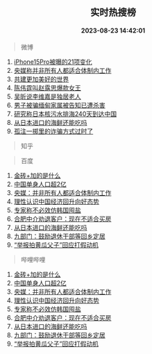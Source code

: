 <div align="center"><h2>实时热搜榜</h2><h4>2023-08-23 14:42:01</h4></div>

> 微博  

1. [iPhone15Pro被曝的21项变化](https://s.weibo.com/weibo?q=%23iPhone15Pro%E8%A2%AB%E6%9B%9D%E7%9A%8421%E9%A1%B9%E5%8F%98%E5%8C%96%23&t=31&band_rank=1&Refer=top)<br />
2. [央媒称并非所有人都适合体制内工作](https://s.weibo.com/weibo?q=%23%E5%A4%AE%E5%AA%92%E7%A7%B0%E5%B9%B6%E9%9D%9E%E6%89%80%E6%9C%89%E4%BA%BA%E9%83%BD%E9%80%82%E5%90%88%E4%BD%93%E5%88%B6%E5%86%85%E5%B7%A5%E4%BD%9C%23&t=31&band_rank=2&Refer=top)<br />
3. [共建更加美好的世界](https://s.weibo.com/weibo?q=%23%E5%85%B1%E5%BB%BA%E6%9B%B4%E5%8A%A0%E7%BE%8E%E5%A5%BD%E7%9A%84%E4%B8%96%E7%95%8C%23&t=31&band_rank=3&Refer=top)<br />
4. [陈伟霆叫赵露思爆款女王](https://s.weibo.com/weibo?q=%23%E9%99%88%E4%BC%9F%E9%9C%86%E5%8F%AB%E8%B5%B5%E9%9C%B2%E6%80%9D%E7%88%86%E6%AC%BE%E5%A5%B3%E7%8E%8B%23&t=31&band_rank=4&Refer=top)<br />
5. [吴昕说李维嘉是独居老人](https://s.weibo.com/weibo?q=%23%E5%90%B4%E6%98%95%E8%AF%B4%E6%9D%8E%E7%BB%B4%E5%98%89%E6%98%AF%E7%8B%AC%E5%B1%85%E8%80%81%E4%BA%BA%23&t=31&band_rank=5&Refer=top)<br />
6. [男子被骗缅甸家属被告知已遭杀害](https://s.weibo.com/weibo?q=%23%E7%94%B7%E5%AD%90%E8%A2%AB%E9%AA%97%E7%BC%85%E7%94%B8%E5%AE%B6%E5%B1%9E%E8%A2%AB%E5%91%8A%E7%9F%A5%E5%B7%B2%E9%81%AD%E6%9D%80%E5%AE%B3%23&t=31&band_rank=6&Refer=top)<br />
7. [研究称日本核污水排海240天到达中国](https://s.weibo.com/weibo?q=%23%E7%A0%94%E7%A9%B6%E7%A7%B0%E6%97%A5%E6%9C%AC%E6%A0%B8%E6%B1%A1%E6%B0%B4%E6%8E%92%E6%B5%B7240%E5%A4%A9%E5%88%B0%E8%BE%BE%E4%B8%AD%E5%9B%BD%23&t=31&band_rank=7&Refer=top)<br />
8. [从日本进口的海鲜还能吃吗](https://s.weibo.com/weibo?q=%23%E4%BB%8E%E6%97%A5%E6%9C%AC%E8%BF%9B%E5%8F%A3%E7%9A%84%E6%B5%B7%E9%B2%9C%E8%BF%98%E8%83%BD%E5%90%83%E5%90%97%23&t=31&band_rank=8&Refer=top)<br />
9. [孤注一掷里的诈骗方式过时了](https://s.weibo.com/weibo?q=%23%E5%AD%A4%E6%B3%A8%E4%B8%80%E6%8E%B7%E9%87%8C%E7%9A%84%E8%AF%88%E9%AA%97%E6%96%B9%E5%BC%8F%E8%BF%87%E6%97%B6%E4%BA%86%23&t=31&band_rank=9&Refer=top)<br />

> 知乎  


> 百度  

1. [金砖+加的是什么](https://www.baidu.com/s?wd=%E9%87%91%E7%A0%96%2B%E5%8A%A0%E7%9A%84%E6%98%AF%E4%BB%80%E4%B9%88&sa=fyb_news&rsv_dl=fyb_news)<br />
2. [中国单身人口超2亿](https://www.baidu.com/s?wd=%E4%B8%AD%E5%9B%BD%E5%8D%95%E8%BA%AB%E4%BA%BA%E5%8F%A3%E8%B6%852%E4%BA%BF&sa=fyb_news&rsv_dl=fyb_news)<br />
3. [央媒：并非所有人都适合体制内工作](https://www.baidu.com/s?wd=%E5%A4%AE%E5%AA%92%EF%BC%9A%E5%B9%B6%E9%9D%9E%E6%89%80%E6%9C%89%E4%BA%BA%E9%83%BD%E9%80%82%E5%90%88%E4%BD%93%E5%88%B6%E5%86%85%E5%B7%A5%E4%BD%9C&sa=fyb_news&rsv_dl=fyb_news)<br />
4. [理性认识中国经济回升向好态势](https://www.baidu.com/s?wd=%E7%90%86%E6%80%A7%E8%AE%A4%E8%AF%86%E4%B8%AD%E5%9B%BD%E7%BB%8F%E6%B5%8E%E5%9B%9E%E5%8D%87%E5%90%91%E5%A5%BD%E6%80%81%E5%8A%BF&sa=fyb_news&rsv_dl=fyb_news)<br />
5. [专家称不必效仿韩国囤盐](https://www.baidu.com/s?wd=%E4%B8%93%E5%AE%B6%E7%A7%B0%E4%B8%8D%E5%BF%85%E6%95%88%E4%BB%BF%E9%9F%A9%E5%9B%BD%E5%9B%A4%E7%9B%90&sa=fyb_news&rsv_dl=fyb_news)<br />
6. [合肥中介劝退客户：现在不适合买房](https://www.baidu.com/s?wd=%E5%90%88%E8%82%A5%E4%B8%AD%E4%BB%8B%E5%8A%9D%E9%80%80%E5%AE%A2%E6%88%B7%EF%BC%9A%E7%8E%B0%E5%9C%A8%E4%B8%8D%E9%80%82%E5%90%88%E4%B9%B0%E6%88%BF&sa=fyb_news&rsv_dl=fyb_news)<br />
7. [从日本进口的海鲜还能吃吗](https://www.baidu.com/s?wd=%E4%BB%8E%E6%97%A5%E6%9C%AC%E8%BF%9B%E5%8F%A3%E7%9A%84%E6%B5%B7%E9%B2%9C%E8%BF%98%E8%83%BD%E5%90%83%E5%90%97&sa=fyb_news&rsv_dl=fyb_news)<br />
8. [九部门：鼓励退休干部等回乡定居](https://www.baidu.com/s?wd=%E4%B9%9D%E9%83%A8%E9%97%A8%EF%BC%9A%E9%BC%93%E5%8A%B1%E9%80%80%E4%BC%91%E5%B9%B2%E9%83%A8%E7%AD%89%E5%9B%9E%E4%B9%A1%E5%AE%9A%E5%B1%85&sa=fyb_news&rsv_dl=fyb_news)<br />
9. [“举报拍黄瓜父子”回应打假动机](https://www.baidu.com/s?wd=%E2%80%9C%E4%B8%BE%E6%8A%A5%E6%8B%8D%E9%BB%84%E7%93%9C%E7%88%B6%E5%AD%90%E2%80%9D%E5%9B%9E%E5%BA%94%E6%89%93%E5%81%87%E5%8A%A8%E6%9C%BA&sa=fyb_news&rsv_dl=fyb_news)<br />

> 哔哩哔哩  

1. [金砖+加的是什么](https://www.baidu.com/s?wd=%E9%87%91%E7%A0%96%2B%E5%8A%A0%E7%9A%84%E6%98%AF%E4%BB%80%E4%B9%88&sa=fyb_news&rsv_dl=fyb_news)<br />
2. [中国单身人口超2亿](https://www.baidu.com/s?wd=%E4%B8%AD%E5%9B%BD%E5%8D%95%E8%BA%AB%E4%BA%BA%E5%8F%A3%E8%B6%852%E4%BA%BF&sa=fyb_news&rsv_dl=fyb_news)<br />
3. [央媒：并非所有人都适合体制内工作](https://www.baidu.com/s?wd=%E5%A4%AE%E5%AA%92%EF%BC%9A%E5%B9%B6%E9%9D%9E%E6%89%80%E6%9C%89%E4%BA%BA%E9%83%BD%E9%80%82%E5%90%88%E4%BD%93%E5%88%B6%E5%86%85%E5%B7%A5%E4%BD%9C&sa=fyb_news&rsv_dl=fyb_news)<br />
4. [理性认识中国经济回升向好态势](https://www.baidu.com/s?wd=%E7%90%86%E6%80%A7%E8%AE%A4%E8%AF%86%E4%B8%AD%E5%9B%BD%E7%BB%8F%E6%B5%8E%E5%9B%9E%E5%8D%87%E5%90%91%E5%A5%BD%E6%80%81%E5%8A%BF&sa=fyb_news&rsv_dl=fyb_news)<br />
5. [专家称不必效仿韩国囤盐](https://www.baidu.com/s?wd=%E4%B8%93%E5%AE%B6%E7%A7%B0%E4%B8%8D%E5%BF%85%E6%95%88%E4%BB%BF%E9%9F%A9%E5%9B%BD%E5%9B%A4%E7%9B%90&sa=fyb_news&rsv_dl=fyb_news)<br />
6. [合肥中介劝退客户：现在不适合买房](https://www.baidu.com/s?wd=%E5%90%88%E8%82%A5%E4%B8%AD%E4%BB%8B%E5%8A%9D%E9%80%80%E5%AE%A2%E6%88%B7%EF%BC%9A%E7%8E%B0%E5%9C%A8%E4%B8%8D%E9%80%82%E5%90%88%E4%B9%B0%E6%88%BF&sa=fyb_news&rsv_dl=fyb_news)<br />
7. [从日本进口的海鲜还能吃吗](https://www.baidu.com/s?wd=%E4%BB%8E%E6%97%A5%E6%9C%AC%E8%BF%9B%E5%8F%A3%E7%9A%84%E6%B5%B7%E9%B2%9C%E8%BF%98%E8%83%BD%E5%90%83%E5%90%97&sa=fyb_news&rsv_dl=fyb_news)<br />
8. [九部门：鼓励退休干部等回乡定居](https://www.baidu.com/s?wd=%E4%B9%9D%E9%83%A8%E9%97%A8%EF%BC%9A%E9%BC%93%E5%8A%B1%E9%80%80%E4%BC%91%E5%B9%B2%E9%83%A8%E7%AD%89%E5%9B%9E%E4%B9%A1%E5%AE%9A%E5%B1%85&sa=fyb_news&rsv_dl=fyb_news)<br />
9. [“举报拍黄瓜父子”回应打假动机](https://www.baidu.com/s?wd=%E2%80%9C%E4%B8%BE%E6%8A%A5%E6%8B%8D%E9%BB%84%E7%93%9C%E7%88%B6%E5%AD%90%E2%80%9D%E5%9B%9E%E5%BA%94%E6%89%93%E5%81%87%E5%8A%A8%E6%9C%BA&sa=fyb_news&rsv_dl=fyb_news)<br />
